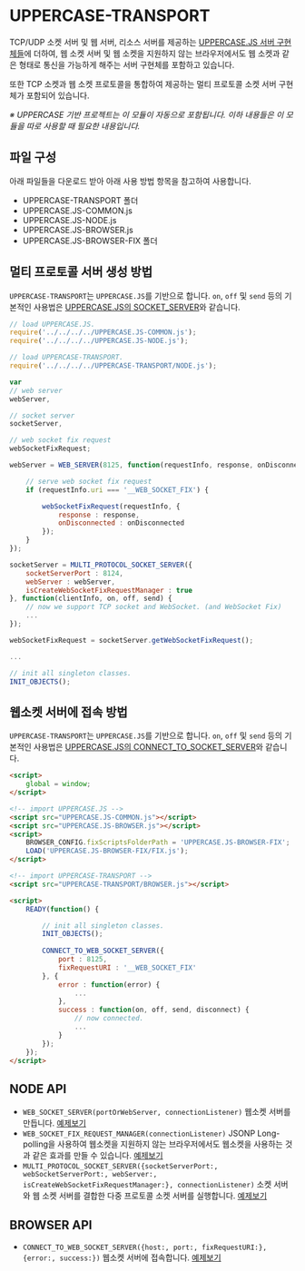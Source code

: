 # UPPERCASE-TRANSPORT
TCP/UDP 소켓 서버 및 웹 서버, 리소스 서버를 제공하는 [UPPERCASE.JS 서버 구현체들](https://github.com/Hanul/UPPERCASE.JS/blob/master/DOC/KR/UPPERCASE.JS-NODE.md#각종-서버-구현체들)에 더하여, 웹 소켓 서버 및 웹 소켓을 지원하지 않는 브라우저에서도 웹 소켓과 같은 형태로 통신을 가능하게 해주는 서버 구현체를 포함하고 있습니다.

또한 TCP 소켓과 웹 소켓 프로토콜을 통합하여 제공하는 멀티 프로토콜 소켓 서버 구현체가 포함되어 있습니다.

*※ UPPERCASE 기반 프로젝트는 이 모듈이 자동으로 포함됩니다. 이하 내용들은 이 모듈을 따로 사용할 때 필요한 내용입니다.*

## 파일 구성
아래 파일들을 다운로드 받아 아래 사용 방법 항목을 참고하여 사용합니다.
* UPPERCASE-TRANSPORT 폴더
* UPPERCASE.JS-COMMON.js
* UPPERCASE.JS-NODE.js
* UPPERCASE.JS-BROWSER.js
* UPPERCASE.JS-BROWSER-FIX 폴더

## 멀티 프로토콜 서버 생성 방법
`UPPERCASE-TRANSPORT`는 `UPPERCASE.JS`를 기반으로 합니다. `on`, `off` 및 `send` 등의 기본적인 사용법은 [UPPERCASE.JS의 SOCKET_SERVER](https://github.com/Hanul/UPPERCASE.JS/blob/master/DOC/KR/UPPERCASE.JS-NODE.md#각종-서버-구현체들)와 같습니다.

```javascript
// load UPPERCASE.JS.
require('../../../../UPPERCASE.JS-COMMON.js');
require('../../../../UPPERCASE.JS-NODE.js');

// load UPPERCASE-TRANSPORT.
require('../../../../UPPERCASE-TRANSPORT/NODE.js');

var
// web server
webServer,

// socket server
socketServer,

// web socket fix request
webSocketFixRequest;

webServer = WEB_SERVER(8125, function(requestInfo, response, onDisconnected) {

	// serve web socket fix request
	if (requestInfo.uri === '__WEB_SOCKET_FIX') {

		webSocketFixRequest(requestInfo, {
			response : response,
			onDisconnected : onDisconnected
		});
	}
});

socketServer = MULTI_PROTOCOL_SOCKET_SERVER({
	socketServerPort : 8124,
	webServer : webServer,
	isCreateWebSocketFixRequestManager : true
}, function(clientInfo, on, off, send) {
	// now we support TCP socket and WebSocket. (and WebSocket Fix)
	...
});

webSocketFixRequest = socketServer.getWebSocketFixRequest();

...

// init all singleton classes.
INIT_OBJECTS();
```

## 웹소켓 서버에 접속 방법
`UPPERCASE-TRANSPORT`는 `UPPERCASE.JS`를 기반으로 합니다. `on`, `off` 및 `send` 등의 기본적인 사용법은 [UPPERCASE.JS의  CONNECT_TO_SOCKET_SERVER](https://github.com/Hanul/UPPERCASE.JS/blob/master/DOC/KR/UPPERCASE.JS-NODE.md#각종-서버-구현체들)와 같습니다.

```html
<script>
	global = window;
</script>

<!-- import UPPERCASE.JS -->
<script src="UPPERCASE.JS-COMMON.js"></script>
<script src="UPPERCASE.JS-BROWSER.js"></script>
<script>
	BROWSER_CONFIG.fixScriptsFolderPath = 'UPPERCASE.JS-BROWSER-FIX';
	LOAD('UPPERCASE.JS-BROWSER-FIX/FIX.js');
</script>

<!-- import UPPERCASE-TRANSPORT -->
<script src="UPPERCASE-TRANSPORT/BROWSER.js"></script>

<script>
	READY(function() {

	    // init all singleton classes.
		INIT_OBJECTS();
		
		CONNECT_TO_WEB_SOCKET_SERVER({
        	port : 8125,
        	fixRequestURI : '__WEB_SOCKET_FIX'
        }, {
        	error : function(error) {
        		...
        	},
        	success : function(on, off, send, disconnect) {
        	    // now connected.
        	    ...
        	}
        });
	});
</script>
```

## NODE API
* `WEB_SOCKET_SERVER(portOrWebServer, connectionListener)` 웹소켓 서버를 만듭니다. [예제보기](https://github.com/UPPERCASE-Series/UPPERCASE/blob/master/EXAMPLES/TRANSPORT/NODE/SERVER/WEB_SOCKET_SERVER.js)
* `WEB_SOCKET_FIX_REQUEST_MANAGER(connectionListener)` JSONP Long-polling을 사용하여 웹소켓을 지원하지 않는 브라우저에서도 웹소켓을 사용하는 것과 같은 효과를 만들 수 있습니다. [예제보기](https://github.com/UPPERCASE-Series/UPPERCASE/blob/master/EXAMPLES/TRANSPORT/NODE/SERVER/WEB_SOCKET_SERVER.js)
* `MULTI_PROTOCOL_SOCKET_SERVER({socketServerPort:, webSocketServerPort:, webServer:, isCreateWebSocketFixRequestManager:}, connectionListener)` 소켓 서버와 웹 소켓 서버를 결합한 다중 프로토콜 소켓 서버를 실행합니다. [예제보기](https://github.com/UPPERCASE-Series/UPPERCASE/blob/master/EXAMPLES/TRANSPORT/NODE/SERVER/MULTI_PROTOCOL_SOCKET_SERVER.js)


## BROWSER API
* `CONNECT_TO_WEB_SOCKET_SERVER({host:, port:, fixRequestURI:}, {error:, success:})` 웹소켓 서버에 접속합니다. [예제보기](https://github.com/UPPERCASE-Series/UPPERCASE/blob/master/EXAMPLES/TRANSPORT/BROWSER/CONNECT_TO_WEB_SOCKET_SERVER.js)